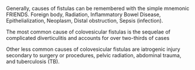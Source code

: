Generally, causes of fistulas can be remembered with the simple mnemonic FRIENDS. Foreign body, Radiation, Inflammatory Bowel Disease, Epithelialization, Neoplasm, Distal obstruction, Sepsis (infection).

The most common cause of colovesicular fistulas is the sequelae of complicated diverticulitis and accounts for over two-thirds of cases

Other less common causes of colovesicular fistulas are iatrogenic injury secondary to surgery or procedures, pelvic radiation, abdominal trauma, and tuberculosis (TB).